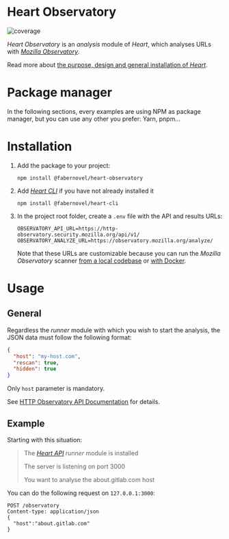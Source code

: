 # Heart Observatory

![coverage](https://gitlab.com/fabernovel/heart/badges/master/coverage.svg?job=Coverage%3A%20Heart%20Observatory)

_Heart Observatory_ is an _analysis_ module of _Heart_, which analyses URLs with _[Mozilla Observatory](https://observatory.mozilla.org/)_.

Read more about [the purpose, design and general installation of _Heart_](https://www.fabernovel.com/en/clients/cases/heart-a-tool-for-automating-web-quality-metrics).

# Package manager

In the following sections, every examples are using NPM as package manager, but you can use any other you prefer: Yarn, pnpm...

# Installation

1. Add the package to your project:

    ```shell
    npm install @fabernovel/heart-observatory
    ```

2. Add _[Heart CLI](https://www.npmjs.com/package/@fabernovel/heart-cli)_ if you have not already installed it

    ```shell
    npm install @fabernovel/heart-cli
    ```

3. In the project root folder, create a `.env` file with the API and results URLs:

    ```dotenv
    OBSERVATORY_API_URL=https://http-observatory.security.mozilla.org/api/v1/
    OBSERVATORY_ANALYZE_URL=https://observatory.mozilla.org/analyze/
    ```

    Note that these URLs are customizable because you can run the _Mozilla Observatory_ scanner [from a local codebase](https://github.com/mozilla/http-observatory#running-a-scan-from-the-local-codebase-without-db-for-continuous-integration) or [with Docker](https://github.com/mozilla/http-observatory#running-a-local-scanner-with-docker).

# Usage

## General

Regardless the _runner_ module with which you wish to start the analysis, the JSON data must follow the following format:

```json
{
  "host": "my-host.com",
  "rescan": true,
  "hidden": true
}
```

Only `host` parameter is mandatory.

See [HTTP Observatory API Documentation](https://github.com/mozilla/http-observatory/blob/master/httpobs/docs/api.md) for details.

## Example

Starting with this situation:

> The _[Heart API](https://www.npmjs.com/package/@fabernovel/heart-api)_ _runner_ module is installed
>
> The server is listening on port 3000
>
> You want to analyse the about.gitlab.com host

You can do the following request on `127.0.0.1:3000`:

```http
POST /observatory
Content-type: application/json
{
  "host":"about.gitlab.com"
}
```
